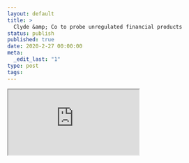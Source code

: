 ```yaml
---
layout: default
title: >
  Clyde &amp; Co to probe unregulated financial products
status: publish
published: true
date: 2020-2-27 00:00:00
meta:
  _edit_last: "1"
type: post
tags:
---
```

<div  id="qrcode"></div>
<div>
<iframe src="https://researchers.mq.edu.au/en/clippings/clyde-amp-co-to-probe-unregulated-financial-products">
</iframe>
</div>

<script type="text/javascript" src="/js/qr/qrcode.js"></script>
<script type="text/javascript">
new QRCode(document.getElementById("qrcode"), "https://researchers.mq.edu.au/en/clippings/clyde-amp-co-to-probe-unregulated-financial-products");
</script>
        